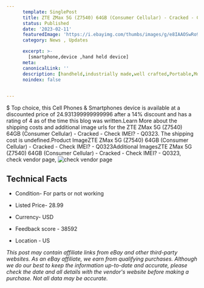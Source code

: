 ```yaml
---
      template: SinglePost
      title: ZTE ZMax 5G (Z7540) 64GB (Consumer Cellular) - Cracked - Check IMEI? - Q0323
      status: Published
      date: '2023-02-11'
      featuredImage: 'https://i.ebayimg.com/thumbs/images/g/e8IAAOSwRo9jyUa-/s-l225.jpg'
      category: News , Updates

      excerpt: >-
        [smartphone,device ,hand held device]
      meta:
      canonicalLink: ''
      description: [handheld,industrially made,well crafted,Portable,Mobile,Compact,Convenient,Lightweight,Maneuverable,Man-portable,Miniature,Carriable,Hand-held,Light,Holdable,Transportable,Mobile device,Pocket-sized,On-the-go,Wireless,Cordless,Compact size,Convenient size, smartphone,device ,hand held device]
      noindex: false

        
---
```

$
    Top choice, this Cell Phones & Smartphones device is available at a discounted price of 24.931399999999996 after a 14% discount and has a rating of 4 as of the time this blog was written.Learn More about the shipping costs and additional image urls for the ZTE ZMax 5G (Z7540) 64GB (Consumer Cellular) - Cracked - Check IMEI? - Q0323. The shipping cost is undefined.Product ImageZTE ZMax 5G (Z7540) 64GB (Consumer Cellular) - Cracked - Check IMEI? - Q0323Additional ImagesZTE ZMax 5G (Z7540) 64GB (Consumer Cellular) - Cracked - Check IMEI? - Q0323, check vendor page, ![check vendor page](https://origin-galleryplus.ebayimg.com/ws/web/144907764232_2_0_1/225x225.jpg,https://origin-galleryplus.ebayimg.com/ws/web/144907764232_3_0_1/225x225.jpg,https://origin-galleryplus.ebayimg.com/ws/web/144907764232_4_0_1/225x225.jpg,https://origin-galleryplus.ebayimg.com/ws/web/144907764232_5_0_1/225x225.jpg,https://origin-galleryplus.ebayimg.com/ws/web/144907764232_6_0_1/225x225.jpg,https://origin-galleryplus.ebayimg.com/ws/web/144907764232_7_0_1/225x225.jpg,https://origin-galleryplus.ebayimg.com/ws/web/144907764232_8_0_1/225x225.jpg,https://origin-galleryplus.ebayimg.com/ws/web/144907764232_9_0_1/225x225.jpg)
    
    

 ## Technical Facts 



     
      

 - Condition- For parts or not working 


      

 - Listed Price- 28.99 


      

 - Currency- USD 


      

 - Feedback score - 38592 


      

 - Location - US 


      
      

 *_This post may contain affiliate links from eBay and other third-party websites. As an eBay affiliate, we earn from qualifying purchases. Although we do our best to keep the information up-to-date and accurate, please check the date and all details with the vendor's website before making a purchase. Not all data may be accurate._*



    
    
    
    
    